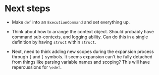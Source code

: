 # Next steps

- Make `def` into an `ExecutionCommand` and set 
    everything up.
    
- Think about how to arrange the context object.
    Should probably have command sub-contexts,
    and logging ability.
    Can do this in a single definition
    by having `struct` within `struct`.
    
- Next, need to think adding new scopes during the
    expansion process through `{` and `}` symbols.
    It seems expansion can't be fully detached
    from things like parsing variable names and
    scoping?
    This will have repercussions for `\edef`.
